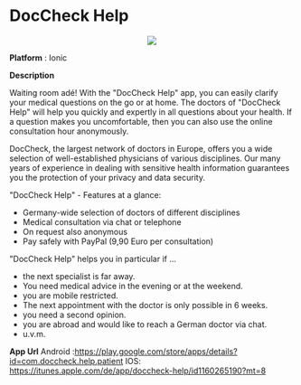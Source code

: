 # DocCheck Help

<p align="center"><img src="https://lh3.googleusercontent.com/LOmEgqlcJg-fIKGUNNXSFI0hPMVb1IOz-MJBALg875kpH6gU8_VurXaig9LPfwgeeQ=s180-rw"></p>

<b>Platform</b> : Ionic

<b>Description</b>

Waiting room adé! With the "DocCheck Help" app, you can easily clarify your medical questions on the go or at home. The doctors of "DocCheck Help" will help you quickly and expertly in all questions about your health. If a question makes you uncomfortable, then you can also use the online consultation hour anonymously.

DocCheck, the largest network of doctors in Europe, offers you a wide selection of well-established physicians of various disciplines. Our many years of experience in dealing with sensitive health information guarantees you the protection of your privacy and data security.

"DocCheck Help" - Features at a glance:

- Germany-wide selection of doctors of different disciplines
- Medical consultation via chat or telephone
- On request also anonymous
- Pay safely with PayPal (9,90 Euro per consultation)
 
"DocCheck Help" helps you in particular if ...

- the next specialist is far away.
- You need medical advice in the evening or at the weekend.
- you are mobile restricted.
- The next appointment with the doctor is only possible in 6 weeks.
- you need a second opinion.
- you are abroad and would like to reach a German doctor via chat.
- u.v.m.


<b>App Url</b>
Android :https://play.google.com/store/apps/details?id=com.doccheck.help.patient
IOS: https://itunes.apple.com/de/app/doccheck-help/id1160265190?mt=8

